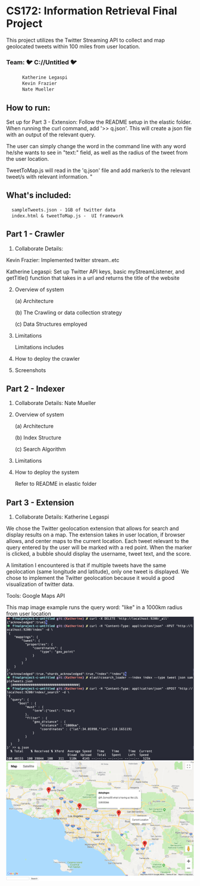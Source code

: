 # CS172:  Information Retrieval Final Project
This project utilizes the Twitter Streaming API to collect and map geolocated tweets within 100 miles from user location.

### Team: 🐦 C://Untitled 🐦 
          Katherine Legaspi
          Kevin Frazier
          Nate Mueller

## How to run:




Set up for Part 3 - Extension: Follow the README setup in the elastic folder. When running the curl command, add '>> q.json'.
This will create a json file with an output of the relevant query. 

The user can simply change the word in the command line with any word he/she wants to see in "text:" field, as well as the radius of the tweet
from the user location.

TweetToMap.js will read in the 'q.json' file and add marker/s to the relevant tweet/s with relevant information. "

## What's included:

      sampleTweets.json - 1GB of twitter data
      index.html & tweetToMap.js -  UI framework

 ## Part 1 - Crawler
 1. Collaborate Details: 

   Kevin Frazier: Implemented twitter stream..etc

   Katherine Legaspi: Set up Twitter API keys, basic myStreamListener, and getTitle() function that takes in a url and returns the title of the website

 2. Overview of system

    (a) Architecture

    (b) The Crawling or data collection strategy

    (c) Data Structures employed

 3. Limitations 

      Limitations includes

 4. How to deploy the crawler

 5. Screenshots

 ## Part 2 - Indexer
 1. Collaborate Details: Nate Mueller 

 2. Overview of system 

    (a) Architecture
 
    (b) Index Structure
 
    (c) Search Algorithm
 
 3. Limitations 
 
 4. How to deploy the system

      Refer to README in elastic folder 

 ## Part 3 - Extension
 1. Collaborate Details: Katherine Legaspi 

 We chose the Twitter geolocation extension that allows for search and display results on a map. The extension takes in user location, if browser allows, and center maps to the current location. Each tweet relevant to the query entered by the user will be marked with a red point. When the marker is clicked, a bubble should display the username, tweet text, and the score.

 A limitation I encountered is that if multiple tweets have the same geolocation (same longitude and latitude), only one tweet is displayed. We chose to implement the Twitter geolocation because it would a good visualization of twitter data. 

Tools: Google Maps API

This map image example runs the query word: "like" in a 1000km radius from user location
![map](runMap.png)
![map](map.png)